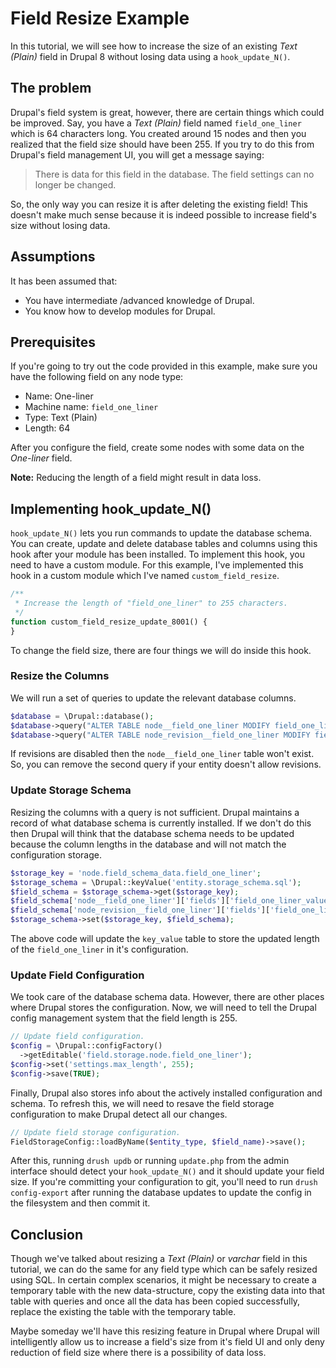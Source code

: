 # Field Resize Example

In this tutorial, we will see how to increase the size of an existing _Text
(Plain)_ field in Drupal 8 without losing data using a `hook_update_N()`.

## The problem

Drupal's field system is great, however, there are certain things which could
be improved. Say, you have a _Text (Plain)_ field named `field_one_liner` which
is 64 characters long. You created around 15 nodes and then you realized that
the field size should have been 255. If you try to do this from Drupal's field
management UI, you will get a message saying:

>There is data for this field in the database. The field settings can no longer
be changed.
 
So, the only way you can resize it is after deleting the existing field! This
doesn't make much sense because it is indeed possible to increase field's size
without losing data.

## Assumptions

It has been assumed that:

* You have intermediate /advanced knowledge of Drupal.
* You know how to develop modules for Drupal.

## Prerequisites

If you're going to try out the code provided in this example, make sure you
have the following field on any node type:

* Name: One-liner
* Machine name: `field_one_liner`
* Type: Text (Plain)
* Length: 64

After you configure the field, create some nodes with some data on the
_One-liner_ field.

**Note:** Reducing the length of a field might result in data loss.

## Implementing hook_update_N()

`hook_update_N()` lets you run commands to update the database schema. You can
create, update and delete database tables and columns using this hook after
your module has been installed. To implement this hook, you need to have a
custom module. For this example, I've implemented this hook in a custom module
which I've named `custom_field_resize`.

```php
/**
 * Increase the length of "field_one_liner" to 255 characters.
 */
function custom_field_resize_update_8001() {
}
``` 

To change the field size, there are four things we will do inside this hook.

### Resize the Columns

We will run a set of queries to update the relevant database columns.

```php
$database = \Drupal::database();
$database->query("ALTER TABLE node__field_one_liner MODIFY field_one_liner_value VARCHAR(255)");
$database->query("ALTER TABLE node_revision__field_one_liner MODIFY field_one_liner_value VARCHAR(255)");
```

If revisions are disabled then the `node__field_one_liner` table won't exist.
So, you can remove the second query if your entity doesn't allow revisions.

### Update Storage Schema

Resizing the columns with a query is not sufficient. Drupal maintains a record
of what database schema is currently installed. If we don't do this then Drupal
will think that the database schema needs to be updated because the column
lengths in the database and will not match the configuration storage. 

```php
$storage_key = 'node.field_schema_data.field_one_liner';
$storage_schema = \Drupal::keyValue('entity.storage_schema.sql');
$field_schema = $storage_schema->get($storage_key);
$field_schema['node__field_one_liner']['fields']['field_one_liner_value']['length'] = 255;
$field_schema['node_revision__field_one_liner']['fields']['field_one_liner_value']['length'] = 255;
$storage_schema->set($storage_key, $field_schema);
```

The above code will update the `key_value` table to store the updated length
of the `field_one_liner` in it's configuration.

### Update Field Configuration

We took care of the database schema data. However, there are other places where
Drupal stores the configuration. Now, we will need to tell the Drupal config
management system that the field length is 255. 

```php
// Update field configuration.
$config = \Drupal::configFactory()
  ->getEditable('field.storage.node.field_one_liner');
$config->set('settings.max_length', 255);
$config->save(TRUE);
```

Finally, Drupal also stores info about the actively installed configuration and
schema. To refresh this, we will need to resave the field storage configuration
to make Drupal detect all our changes.

```php
// Update field storage configuration.
FieldStorageConfig::loadByName($entity_type, $field_name)->save();
```

After this, running `drush updb` or running `update.php` from the admin
interface should detect your `hook_update_N()` and it should update your field
size. If you're committing your configuration to git, you'll need to run
`drush config-export` after running the database updates to update the config
in the filesystem and then commit it.

## Conclusion

Though we've talked about resizing a _Text (Plain)_ or _varchar_ field in this
tutorial, we can do the same for any field type which can be safely resized
using SQL. In certain complex scenarios, it might be necessary to create a
temporary table with the new data-structure, copy the existing data into that
table with queries and once all the data has been copied successfully, replace
the existing the table with the temporary table.

Maybe someday we'll have this resizing feature in Drupal where Drupal will
intelligently allow us to increase a field's size from it's field UI and only
deny reduction of field size where there is a possibility of data loss.
